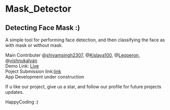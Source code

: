 # Mask_Detector
## Detecting Face Mask  :)<br>
A simple tool for performing face detection, and then classifying the face as with mask or without mask.


Main Contributer @[shivamsingh2307](https://github.com/shivamsingh2307),
                 @[Kislaya100](https://github.com/Kislaya100),
                 @[Leoperon](https://github.com/leoperon),
                 @[vishnukalyan](https://github.com/vishnukalyan)<br>
                 Demo Link: [Live](http://maskdetector.netlify.com) <br>
                 Poject Submission link:[link](https://devfolio.co/submissions/maskdetector)<br>
                 App Development under construction <br>
                 
If u like our project, give us a star, and follow our profile for future projects updates.

HappyCoding :)
           
